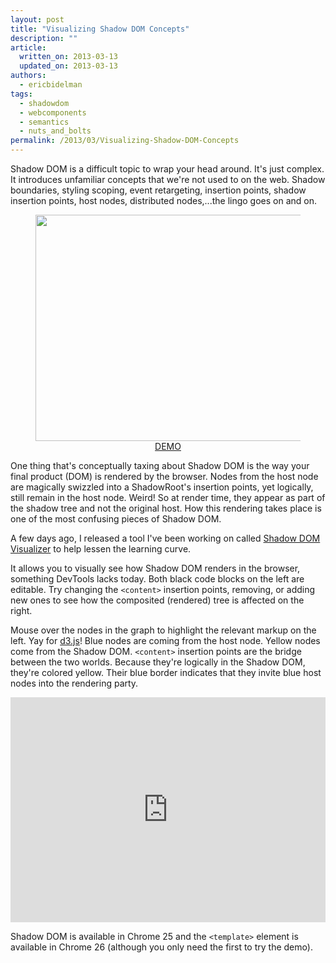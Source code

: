 ```yaml
---
layout: post
title: "Visualizing Shadow DOM Concepts"
description: ""
article:
  written_on: 2013-03-13
  updated_on: 2013-03-13
authors:
  - ericbidelman
tags:
  - shadowdom
  - webcomponents
  - semantics
  - nuts_and_bolts
permalink: /2013/03/Visualizing-Shadow-DOM-Concepts
---
```

Shadow DOM is a difficult topic to wrap your head around. It's just complex. It introduces unfamiliar concepts that we're not used to on the web. Shadow boundaries, styling scoping, event retargeting, insertion points, shadow insertion points, host nodes, distributed nodes,...the lingo goes on and on.

<figure style="text-align:center;">
<a href="http://html5-demos.appspot.com/static/shadowdom-visualizer/index.html" target="_blank">
<img src="/images/AMIfv94XIspNMp6B3BPJOij8KgrYxlst4A3l9YgxSuQC5QFDbDih6r_tpznIIWPUuTjMhWSSGmjBYe_zR8fIzZSsF9HgIXvT_D3E18bJ_JkjOAfcXt5JsALd2o4mdGEhgRzd-auobVOggyhqQJrEoPgd2-8UMGHO_if9BGmrHVWW-D7jHxJaCL8" style="width:600px;height:362px;"></a>
<figcaption><a href="http://html5-demos.appspot.com/static/shadowdom-visualizer/index.html">DEMO</a></figcaption>
</figure>

One thing that's conceptually taxing about Shadow DOM is the way your final product (DOM) is rendered by the browser. Nodes from the host node are magically swizzled into a ShadowRoot's insertion points, yet logically, still remain in the host node. Weird! So at render time, they appear as part of the shadow tree and not the original host. How this rendering takes place is one of the most confusing pieces of Shadow DOM.

A few days ago, I released a tool I've been working on called [Shadow DOM Visualizer](http://html5-demos.appspot.com/static/shadowdom-visualizer/index.html) to help lessen the learning curve.

It allows you to visually see how Shadow DOM renders in the browser, something DevTools lacks today. Both black code blocks on the left are editable. Try changing the `<content>` insertion points, removing, or adding new ones to see how the composited (rendered) tree is affected on the right.

Mouse over the nodes in the graph to highlight the relevant markup on the left. Yay for [d3.js](http://d3js.org/)! Blue nodes are coming from the host node. Yellow nodes come from the Shadow DOM. `<content>` insertion points are the bridge
between the two worlds. Because they're logically in the Shadow DOM, they're colored yellow. Their blue border indicates that they invite blue host nodes into the rendering party.

<iframe width="100%" height="360" src="http://www.youtube.com/embed/qnJ_s58ubxg" frameborder="0" allowfullscreen></iframe>

Shadow DOM is available in Chrome 25 and the `<template>` element is available in Chrome 26 (although you only need the first to try the demo).
